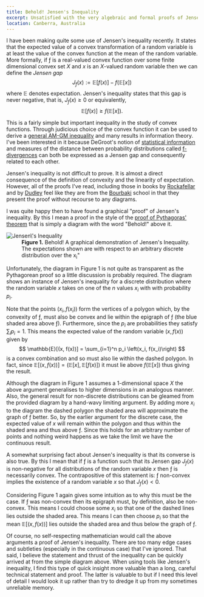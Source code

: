 ```yaml
---
title: Behold! Jensen's Inequality
excerpt: Unsatisfied with the very algebraic and formal proofs of Jensen's inequality, I present a diagram that gives a graphical intuition for the result.
location: Canberra, Australia
---
```

I have been making quite some use of Jensen's inequality recently. It states that the expected value of a convex transformation of a random variable is at least the value of the convex function at the mean of the random variable. More formally, if ƒ is a real-valued convex function over some finite dimensional convex set $X$ and $x$ is an $X$-valued random variable then we can define the _Jensen gap_
$$
J_f(x) := \mathbb{E}\left[ f\left(x\right) \right] - f\left(\mathbb{E}\left[ x \right]\right)
$$
where $\mathbb{E}$ denotes expectation. Jensen's inequality states that this gap is never negative, that is, $J_f(x) \geq 0$ or equivalently,
$$
\mathbb{E}\left[ f\left(x\right) \right] \geq f\left(\mathbb{E}\left[ x \right]\right).
$$

This is a fairly simple but important inequality in the study of convex functions. Through judicious choice of the convex function it can be used to derive a [general AM-GM inequality][amgm] and many results in information theory. I've been interested in it because DeGroot's notion of [statistical information][uise] and measures of the distance between probability distributions called [f-divergences][] can both be expressed as a Jensen gap and consequently related to each other.

Jensen's inequality is not difficult to prove. It is almost a direct consequence of the definition of convexity and the linearity of expectation. However, all of the proofs I've read, including those in books by [Rockafellar][] and by [Dudley][] feel like they are from the [Bourbaki][] school in that they present the proof without recourse to any diagrams.

[rockafellar]: http://books.google.com/books?id=wj4Fh4h_V7QC
[dudley]: http://books.google.com/books?id=Wv_zxEExK3QC

I was quite happy then to have found a graphical "proof" of Jensen's inequality. By this I mean a proof in the style of the [proof of Pythagoras' theorem][pythagoras] that is simply a diagram with the word "Behold!" above it. 

<dl class="figure">
<dt>
	<img src="/pics/figures/jensen.png" alt="Jensen\&#039;s Inequality" title="Jensen\&#039;s Inequality" />
</dt><dd>
	<strong>Figure 1.</strong> Behold! A graphical demonstration of Jensen&#039;s Inequality. The expectations shown are with respect to an arbitrary discrete distribution over the x<sub>i</sub>"
</dd>
</dl>

Unfortunately, the diagram in Figure 1 is not quite as transparent as the Pythagorean proof so a little discussion is probably required. The diagram shows an instance of Jensen's inequality for a discrete distribution where the random variable $x$ takes on one of the $n$ values $x_i$ with with probability $p_i$.

Note that the points $(x_i, f(x_i))$ form the vertices of a polygon which, by the convexity of ƒ, must also be convex and lie within the epigraph of ƒ (the blue shaded area above ƒ). Furthermore, since the $p_i$ are probabilities they satisfy $\sum_i p_i = 1$. This means the expected value of the random variable $(x, f(x))$ given by
$$
   \mathbb{E}[(x, f(x))] = \sum_{i=1}^n p_i \left(x_i, f(x_i)\right) 
$$
is a convex combination and so must also lie within the dashed polygon. In fact, since $\mathbb{E}[(x, f(x))] = \left(\mathbb{E}[x], \mathbb{E}[f(x)]\right)$ it must lie above $f\left(\mathbb{E}[x]\right)$ thus giving the result.

Although the diagram in Figure 1 assumes a 1-dimensional space $X$ the above argument generalises to higher dimensions in an analogous manner. Also, the general result for non-discrete distributions can be gleamed from the provided diagram by a hand-wavy limiting argument. By adding more $x_i$ to the diagram the dashed polygon the shaded area will approximate the graph of ƒ better. So, by the earlier argument for the discrete case, the expected value of $x$ will remain within the polygon and thus within the shaded area and thus above ƒ. Since this holds for an arbitrary number of points and nothing weird happens as we take the limit we have the continuous result.

A somewhat surprising fact about Jensen's inequality is that its converse is also true. By this I mean that if ƒ is a function such that its Jensen gap $J_f(x)$ is non-negative for all distributions of the random variable $x$ then ƒ is necessarily convex. The contrapositive of this statement is: ƒ non-convex implies the existence of a random variable $x$ so that $J_f(x) < 0$.

Considering Figure 1 again gives some intuition as to why this must be the case. If ƒ was non-convex then its epigraph must, by definition, also be non-convex. This means I could choose some $x_i$ so that one of the dashed lines lies outside the shaded area. This means I can then choose $p_i$ so that the mean $\mathbb{E}[(x, f(x))]$ lies outside the shaded area and thus below the graph of ƒ.

Of course, no self-respecting mathematician would call the above arguments a proof of Jensen's inequality. There are too many edge cases and subtleties (especially in the continuous case) that I've ignored. That said, I believe the statement and thrust of the inequality can be quickly arrived at from the simple diagram above. When using tools like Jensen's inequality, I find this type of quick insight more valuable than a long, careful technical statement and proof. The latter is valuable to but if I need this level of detail I would look it up rather than try to dredge it up from my sometimes unreliable memory.

[f-divergences]: http://en.wikipedia.org/wiki/F-divergence
[uise]: http://projecteuclid.org/euclid.aoms/1177704567
[pythagoras]: http://www.math.ntnu.no/~hanche/pythagoras/
[amgm]: http://en.wikipedia.org/wiki/Inequality_of_arithmetic_and_geometric_means#Proof_of_the_generalized_AM-GM_inequality_using_Jensen.27s_inequality
[bourbaki]: http://en.wikipedia.org/wiki/Nicolas_Bourbaki
